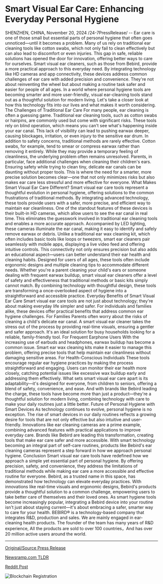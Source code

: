 # Smart Visual Ear Care: Enhancing Everyday Personal Hygiene

SHENZHEN, CHINA, November 20, 2024 /24-7PressRelease/ -- Ear care is one of those small but essential parts of personal hygiene that often goes unnoticed—until it becomes a problem. Many of us rely on traditional ear cleaning tools like cotton swabs, which not only fail to clean effectively but can also lead to discomfort or even injuries. This gap in safe, reliable solutions has opened the door for innovation, offering better ways to care for ourselves.  Smart visual ear cleaners, such as those from Bebird, provide a more practical approach to this everyday need. By integrating technology like HD cameras and app connectivity, these devices address common challenges of ear care with added precision and convenience. They're not about reinventing the wheel but about making a routine task safer and easier for people of all ages.  In a world where personal hygiene tools are becoming smarter and more user-friendly, visual ear-cleaning tools stand out as a thoughtful solution for modern living. Let's take a closer look at how this technology fits into our lives and what makes it worth considering.  The Challenges of Traditional Ear Care For many people, ear cleaning is often a guessing game. Traditional ear cleaning tools, such as cotton swabs or hairpins, are commonly used but come with significant risks. These tools rely on blind operation, which means you can't see what's happening inside your ear canal. This lack of visibility can lead to pushing earwax deeper, causing blockages, irritation, or even injury to the sensitive ear drum.  In addition to safety concerns, traditional methods are rarely effective. Cotton swabs, for example, tend to smear or compress earwax rather than removing it entirely. While they may provide a temporary feeling of cleanliness, the underlying problem often remains unresolved.  Parents, in particular, face additional challenges when cleaning their children's ears. Ensuring safety while trying to clean tiny, delicate ear canals can be daunting without proper tools. This is where the need for a smarter, more precise solution becomes clear—one that not only minimizes risks but also makes ear care less stressful and more effective for everyone.  What Makes Smart Visual Ear Care Different?  Smart visual ear care tools represent a thoughtful evolution in personal hygiene, offering solutions to the common frustrations of traditional methods. By integrating advanced technology, these tools provide users with a safer, more precise, and efficient way to maintain ear cleanliness.  One of the standout features of these devices is their built-in HD cameras, which allow users to see the ear canal in real time. This eliminates the guesswork involved in traditional ear cleaning tools and enables a more accurate approach. Accompanied by LED lighting, these cameras illuminate the ear canal, making it easy to identify and safely remove earwax or debris.  Unlike a traditional ear wax cleaning kit, which often includes basic tools like loops or tweezers, smart ear cleaners pair seamlessly with mobile apps, displaying a live video feed and offering intuitive controls. This connectivity not only ensures precision but also adds an educational aspect—users can better understand their ear health and cleaning habits.  Designed for users of all ages, these tools often include ergonomic designs and multiple cleaning tips to accommodate different needs. Whether you're a parent cleaning your child's ears or someone dealing with frequent earwax buildup, smart visual ear cleaners offer a level of safety and effectiveness that traditional methods or basic kits simply cannot match.  By combining technology with thoughtful design, these tools are transforming a once-overlooked aspect of hygiene into a straightforward and accessible practice.  Everyday Benefits of Smart Visual Ear Care Smart visual ear care tools are not just about technology; they're about making everyday life simpler and safer. For individuals and families alike, these devices offer practical benefits that address common ear hygiene challenges.  For Families Parents often worry about the risks of cleaning a child's delicate ear canal. A smart visual ear cleaner takes the stress out of the process by providing real-time visuals, ensuring a gentler and safer approach. It's an ideal solution for busy households looking for a reliable, family-friendly tool.  For Frequent Earphone Users With the increasing use of earbuds and headphones, earwax buildup has become a common issue. Smart ear wax cleaning kits make it easier to manage this problem, offering precise tools that help maintain ear cleanliness without damaging sensitive areas.  For Health-Conscious Individuals These tools encourage regular ear hygiene practices by making the process straightforward and engaging. Users can monitor their ear health more closely, catching potential issues like excessive wax buildup early and addressing them effectively.  What sets smart visual ear care apart is its adaptability—it's designed for everyone, from children to seniors, offering a blend of safety, convenience, and ease. And with brands like Bebird leading the charge, these tools have become more than just a product—they're a thoughtful solution for modern living, combining technology with care to make your daily routines just a little better.  Future of Personal Hygiene with Smart Devices As technology continues to evolve, personal hygiene is no exception. The rise of smart devices in our daily routines reflects a growing desire for tools that are not only effective but also intuitive and user-friendly. Innovations like ear cleaning cameras are a prime example, combining advanced features with practical applications to improve everyday care.  Brands like Bebird are leading this transformation, creating tools that make ear care safer and more accessible. With smart technology becoming an integral part of self-care routines, products like Bebird's ear cleaning cameras represent a step forward in how we approach personal hygiene.  Conclusion Smart visual ear care tools have redefined how we approach a simple yet essential part of personal hygiene. By offering precision, safety, and convenience, they address the limitations of traditional methods while making ear care a more accessible and effective routine for everyone.  Bebird, as a trusted name in this space, has demonstrated how technology can elevate everyday practices. With innovations like real-time visuals and ergonomic designs, Bebird's products provide a thoughtful solution to a common challenge, empowering users to take better care of themselves and their loved ones.  As smart hygiene tools become increasingly popular, integrating a Bebird device into your routine isn't just about staying current—it's about embracing a safer, smarter way to care for your health.  BEBIRD® is a technology-based company that integrates R&D, production and sales. We are mainly engaged in ear-cleaning health products. The founder of the team has many years of R&D experience, All the products are sold to over 100 countries，And has over 20 million active users around the world. 

---

[Original/Source Press Release](https://www.24-7pressrelease.com/press-release/516349/smart-visual-ear-care-enhancing-everyday-personal-hygiene)
                    

[Newsramp.com TLDR](https://newsramp.com/curated-news/smart-visual-ear-cleaners-a-safer-and-more-effective-solution-for-ear-care/536879e649a64254c696463289834d7f) 

 



[Reddit Post](https://www.reddit.com/r/newsramp/comments/1gvku37/smart_visual_ear_cleaners_a_safer_and_more/) 



![Blockchain Registration](https://cdn.newsramp.app/24-7PressRelease/qrcode/2411/20/roamaH9u.webp)
